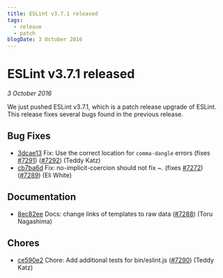 ```yaml
---
title: ESLint v3.7.1 released
tags:
  - release
  - patch
blogDate: 3 October 2016
---
```

# ESLint v3.7.1 released

_3 October 2016_

We just pushed ESLint v3.7.1, which is a patch release upgrade of ESLint. This release  fixes several bugs found in the previous release.










## Bug Fixes


* [3dcae13](https://github.com/eslint/eslint/commit/3dcae13) Fix: Use the correct location for `comma-dangle` errors (fixes [#7291](https://github.com/eslint/eslint/issues/7291)) ([#7292](https://github.com/eslint/eslint/issues/7292)) (Teddy Katz)
* [cb7ba6d](https://github.com/eslint/eslint/commit/cb7ba6d) Fix: no-implicit-coercion should not fix ~. (fixes [#7272](https://github.com/eslint/eslint/issues/7272)) ([#7289](https://github.com/eslint/eslint/issues/7289)) (Eli White)




## Documentation


* [8ec82ee](https://github.com/eslint/eslint/commit/8ec82ee) Docs: change links of templates to raw data ([#7288](https://github.com/eslint/eslint/issues/7288)) (Toru Nagashima)








## Chores


* [ce590e2](https://github.com/eslint/eslint/commit/ce590e2) Chore: Add additional tests for bin/eslint.js ([#7290](https://github.com/eslint/eslint/issues/7290)) (Teddy Katz)
